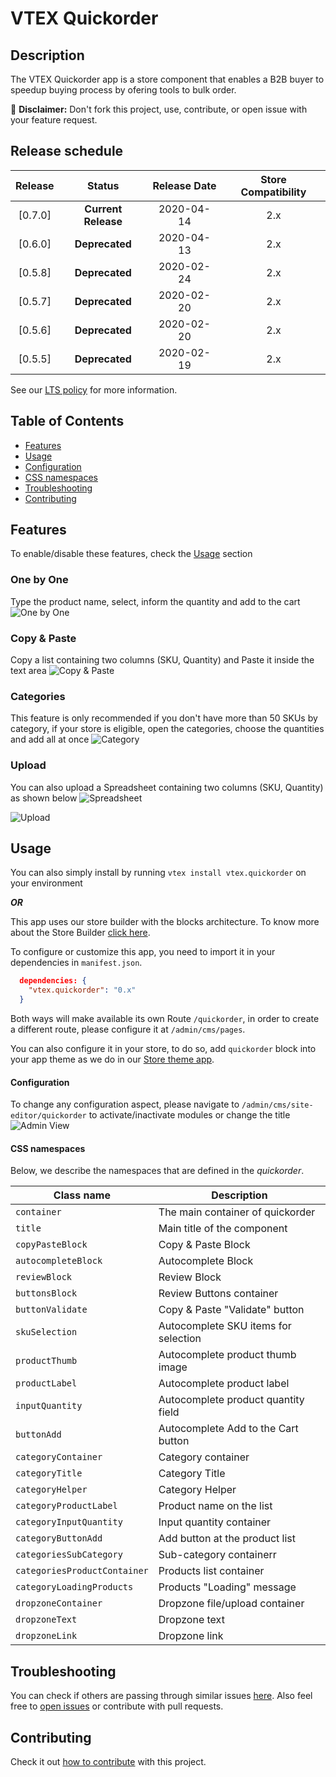 # VTEX Quickorder

## Description

The VTEX Quickorder app is a store component that enables a B2B buyer to speedup buying process by ofering tools to bulk order.

:loudspeaker: **Disclaimer:** Don't fork this project, use, contribute, or open issue with your feature request.

## Release schedule

| Release |       Status        | Release Date | Store Compatibility |
| :-----: | :-----------------: | :----------: | :-----------------: |
| [0.7.0] | **Current Release** |  2020-04-14  |         2.x         |
| [0.6.0] |   **Deprecated**    |  2020-04-13  |         2.x         |
| [0.5.8] |   **Deprecated**    |  2020-02-24  |         2.x         |
| [0.5.7] |   **Deprecated**    |  2020-02-20  |         2.x         |
| [0.5.6] |   **Deprecated**    |  2020-02-20  |         2.x         |
| [0.5.5] |   **Deprecated**    |  2020-02-19  |         2.x         |

See our [LTS policy](https://github.com/vtex-apps/awesome-io#lts-policy) for more information.

## Table of Contents

- [Features](#features)
- [Usage](#usage)
- [Configuration](#configuration)
- [CSS namespaces](#css-namespaces)
- [Troubleshooting](#troubleshooting)
- [Contributing](#contributing)

## Features

To enable/disable these features, check the [Usage](#usage) section

### One by One

Type the product name, select, inform the quantity and add to the cart
![One by One](./image/One-by-One.gif)

### Copy & Paste

Copy a list containing two columns (SKU, Quantity) and Paste it inside the text area
![Copy & Paste](./image/Copy-n-Paste.gif)

### Categories

This feature is only recommended if you don't have more than 50 SKUs by category, if your store is eligible, open the categories, choose the quantities and add all at once
![Category](./image/Category.gif)

### Upload

You can also upload a Spreadsheet containing two columns (SKU, Quantity) as shown below
![Spreadsheet](./image/Spreadsheet.png)

![Upload](./image/Upload.gif)

## Usage

You can also simply install by running `vtex install vtex.quickorder` on your environment

**_OR_**

This app uses our store builder with the blocks architecture. To know more about the Store Builder [click here](https://help.vtex.com/en/tutorial/understanding-storebuilder-and-stylesbuilder#structuring-and-configuring-our-store-with-object-object).

To configure or customize this app, you need to import it in your dependencies in `manifest.json`.

```json
  dependencies: {
    "vtex.quickorder": "0.x"
  }
```

Both ways will make available its own Route `/quickorder`, in order to create a different route, please configure it at `/admin/cms/pages`.

You can also configure it in your store, to do so, add `quickorder` block into your app theme as we do in our [Store theme app](https://github.com/vtex-apps/store-theme/blob/master/store/blocks.json).

#### Configuration

To change any configuration aspect, please navigate to `/admin/cms/site-editor/quickorder` to activate/inactivate modules or change the title
![Admin View](./image/Editor-Admin.png)

#### CSS namespaces

Below, we describe the namespaces that are defined in the _quickorder_.

| Class name                   | Description                          |
| ---------------------------- | ------------------------------------ |
| `container`                  | The main container of quickorder     |
| `title`                      | Main title of the component          |
| `copyPasteBlock`             | Copy & Paste Block                   |
| `autocompleteBlock`          | Autocomplete Block                   |
| `reviewBlock`                | Review Block                         |
| `buttonsBlock`               | Review Buttons container             |
| `buttonValidate`             | Copy & Paste "Validate" button       |
| `skuSelection`               | Autocomplete SKU items for selection |
| `productThumb`               | Autocomplete product thumb image     |
| `productLabel`               | Autocomplete product label           |
| `inputQuantity`              | Autocomplete product quantity field  |
| `buttonAdd`                  | Autocomplete Add to the Cart button  |
| `categoryContainer`          | Category container                   |
| `categoryTitle`              | Category Title                       |
| `categoryHelper`             | Category Helper                      |
| `categoryProductLabel`       | Product name on the list             |
| `categoryInputQuantity`      | Input quantity container             |
| `categoryButtonAdd`          | Add button at the product list       |
| `categoriesSubCategory`      | Sub-category containerr              |
| `categoriesProductContainer` | Products list container              |
| `categoryLoadingProducts`    | Products "Loading" message           |
| `dropzoneContainer`          | Dropzone file/upload container       |
| `dropzoneText`               | Dropzone text                        |
| `dropzoneLink`               | Dropzone link                        |

## Troubleshooting

You can check if others are passing through similar issues [here](https://github.com/vtex-apps/quickorder/issues). Also feel free to [open issues](https://github.com/vtex-apps/quickorder/issues/new) or contribute with pull requests.

## Contributing

Check it out [how to contribute](https://github.com/vtex-apps/awesome-io#contributing) with this project.
